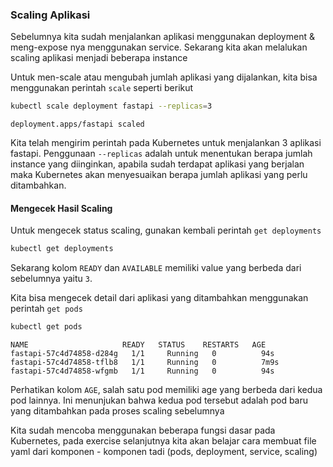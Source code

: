 ### Scaling Aplikasi

Sebelumnya kita sudah menjalankan aplikasi menggunakan deployment & meng-expose nya menggunakan service. Sekarang kita akan melalukan scaling aplikasi menjadi beberapa instance

Untuk men-scale atau mengubah jumlah aplikasi yang dijalankan, kita bisa menggunakan perintah `scale` seperti berikut

```{.bash .copy}
kubectl scale deployment fastapi --replicas=3
```

```{.bash}
deployment.apps/fastapi scaled
```

Kita telah mengirim perintah pada Kubernetes untuk menjalankan 3 aplikasi fastapi. Penggunaan `--replicas` adalah untuk menentukan berapa jumlah instance yang diinginkan, apabila sudah terdapat aplikasi yang berjalan maka Kubernetes akan menyesuaikan berapa jumlah aplikasi yang perlu ditambahkan.

#### Mengecek Hasil Scaling

Untuk mengecek status scaling, gunakan kembali perintah `get deployments`

```{.bash .copy}
kubectl get deployments
```

Sekarang kolom `READY` dan `AVAILABLE` memiliki value yang berbeda dari sebelumnya yaitu `3`.

Kita bisa mengecek detail dari aplikasi yang ditambahkan menggunakan perintah `get pods`

```{.bash .copy}
kubectl get pods
```

```{.bash}
NAME                     READY   STATUS    RESTARTS   AGE
fastapi-57c4d74858-d284g   1/1     Running   0          94s
fastapi-57c4d74858-tflb8   1/1     Running   0          7m9s
fastapi-57c4d74858-wfgmb   1/1     Running   0          94s
```

Perhatikan kolom `AGE`, salah satu pod memiliki age yang berbeda dari kedua pod lainnya. Ini menunjukan bahwa kedua pod tersebut adalah pod baru yang ditambahkan pada proses scaling sebelumnya

Kita sudah mencoba menggunakan beberapa fungsi dasar pada Kubernetes, pada exercise selanjutnya kita akan belajar cara membuat file yaml dari komponen - komponen tadi (pods, deployment, service, scaling)
